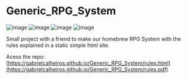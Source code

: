 # Generic_RPG_System

![image](https://img.shields.io/badge/Python-FFD43B?style=for-the-badge&logo=python&logoColor=blue)
![image](https://img.shields.io/badge/HTML5-E34F26?style=for-the-badge&logo=html5&logoColor=white)
![image](https://img.shields.io/badge/CSS3-1572B6?style=for-the-badge&logo=css3&logoColor=white)
![image](https://img.shields.io/badge/JavaScript-323330?style=for-the-badge&logo=javascript&logoColor=F7DF1E)

Small project with a friend to make our homebrew RPG System with the rules explained in a static simple html site. 

Acess the repo: [https://gabrielcalheiros.github.io/Generic_RPG_System/rules.html](https://gabrielcalheiros.github.io/Generic_RPG_System/rules.pdf)